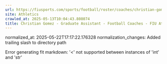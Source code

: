 ```yaml
---
url: https://fiusports.com/sports/football/roster/coaches/christian-gomez/3340/
site: Athletics
crawled_at: 2025-05-13T10:04:43.808074
title: Christian Gomez - Graduate Assistant - Football Coaches - FIU Athletics
---
```

normalized_at: 2025-05-22T17:17:22.176328
normalization_changes: Added trailing slash to directory path

Error generating fit markdown: '<' not supported between instances of 'int' and 'str'